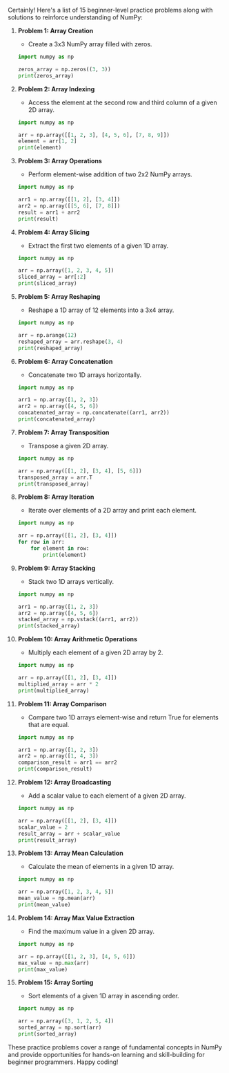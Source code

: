 Certainly! Here's a list of 15 beginner-level practice problems along with solutions to reinforce understanding of NumPy:

1. **Problem 1: Array Creation**
   - Create a 3x3 NumPy array filled with zeros.

   ```python
   import numpy as np

   zeros_array = np.zeros((3, 3))
   print(zeros_array)
   ```

2. **Problem 2: Array Indexing**
   - Access the element at the second row and third column of a given 2D array.

   ```python
   import numpy as np

   arr = np.array([[1, 2, 3], [4, 5, 6], [7, 8, 9]])
   element = arr[1, 2]
   print(element)
   ```

3. **Problem 3: Array Operations**
   - Perform element-wise addition of two 2x2 NumPy arrays.

   ```python
   import numpy as np

   arr1 = np.array([[1, 2], [3, 4]])
   arr2 = np.array([[5, 6], [7, 8]])
   result = arr1 + arr2
   print(result)
   ```

4. **Problem 4: Array Slicing**
   - Extract the first two elements of a given 1D array.

   ```python
   import numpy as np

   arr = np.array([1, 2, 3, 4, 5])
   sliced_array = arr[:2]
   print(sliced_array)
   ```

5. **Problem 5: Array Reshaping**
   - Reshape a 1D array of 12 elements into a 3x4 array.

   ```python
   import numpy as np

   arr = np.arange(12)
   reshaped_array = arr.reshape(3, 4)
   print(reshaped_array)
   ```

6. **Problem 6: Array Concatenation**
   - Concatenate two 1D arrays horizontally.

   ```python
   import numpy as np

   arr1 = np.array([1, 2, 3])
   arr2 = np.array([4, 5, 6])
   concatenated_array = np.concatenate((arr1, arr2))
   print(concatenated_array)
   ```

7. **Problem 7: Array Transposition**
   - Transpose a given 2D array.

   ```python
   import numpy as np

   arr = np.array([[1, 2], [3, 4], [5, 6]])
   transposed_array = arr.T
   print(transposed_array)
   ```

8. **Problem 8: Array Iteration**
   - Iterate over elements of a 2D array and print each element.

   ```python
   import numpy as np

   arr = np.array([[1, 2], [3, 4]])
   for row in arr:
       for element in row:
           print(element)
   ```

9. **Problem 9: Array Stacking**
   - Stack two 1D arrays vertically.

   ```python
   import numpy as np

   arr1 = np.array([1, 2, 3])
   arr2 = np.array([4, 5, 6])
   stacked_array = np.vstack((arr1, arr2))
   print(stacked_array)
   ```

10. **Problem 10: Array Arithmetic Operations**
    - Multiply each element of a given 2D array by 2.

    ```python
    import numpy as np

    arr = np.array([[1, 2], [3, 4]])
    multiplied_array = arr * 2
    print(multiplied_array)
    ```

11. **Problem 11: Array Comparison**
    - Compare two 1D arrays element-wise and return True for elements that are equal.

    ```python
    import numpy as np

    arr1 = np.array([1, 2, 3])
    arr2 = np.array([1, 4, 3])
    comparison_result = arr1 == arr2
    print(comparison_result)
    ```

12. **Problem 12: Array Broadcasting**
    - Add a scalar value to each element of a given 2D array.

    ```python
    import numpy as np

    arr = np.array([[1, 2], [3, 4]])
    scalar_value = 2
    result_array = arr + scalar_value
    print(result_array)
    ```

13. **Problem 13: Array Mean Calculation**
    - Calculate the mean of elements in a given 1D array.

    ```python
    import numpy as np

    arr = np.array([1, 2, 3, 4, 5])
    mean_value = np.mean(arr)
    print(mean_value)
    ```

14. **Problem 14: Array Max Value Extraction**
    - Find the maximum value in a given 2D array.

    ```python
    import numpy as np

    arr = np.array([[1, 2, 3], [4, 5, 6]])
    max_value = np.max(arr)
    print(max_value)
    ```

15. **Problem 15: Array Sorting**
    - Sort elements of a given 1D array in ascending order.

    ```python
    import numpy as np

    arr = np.array([3, 1, 2, 5, 4])
    sorted_array = np.sort(arr)
    print(sorted_array)
    ```

These practice problems cover a range of fundamental concepts in NumPy and provide opportunities for hands-on learning and skill-building for beginner programmers. Happy coding!

